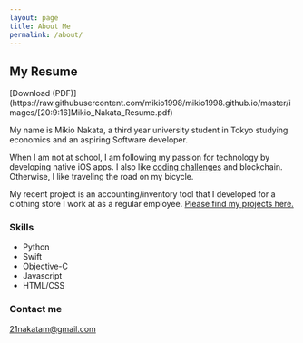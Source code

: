 ```yaml
---
layout: page
title: About Me
permalink: /about/
---
```

<h2>My Resume</h2>
[Download (PDF)](https://raw.githubusercontent.com/mikio1998/mikio1998.github.io/master/images/[20:9:16]Mikio_Nakata_Resume.pdf)

My name is Mikio Nakata, a third year university student in Tokyo studying economics and an aspiring Software developer. 

When I am not at school, I am following my passion for technology by developing native iOS apps. I also like [coding challenges](https://leetcode.com/problemset/all/) and blockchain. Otherwise, I like traveling the road on my bicycle.  

My recent project is an accounting/inventory tool that I developed for a clothing store I work at as a regular employee. [Please find my projects here.](https://mikio1998.github.io/apps/)

### Skills

* Python 
* Swift
* Objective-C
* Javascript
* HTML/CSS

### Contact me

[21nakatam@gmail.com](mailto:21nakatam@gmail.com)
